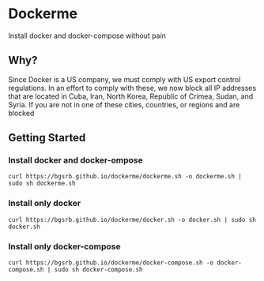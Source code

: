 # Dockerme
Install docker and docker-compose without pain   

## Why?
Since Docker is a US company, we must comply with US export control regulations. In an effort to comply with these, we now block all IP addresses that are located in Cuba, Iran, North Korea, Republic of Crimea, Sudan, and Syria. If you are not in one of these cities, countries, or regions and are blocked

## Getting Started
### Install docker and docker-ompose
```
curl https://bgsrb.github.io/dockerme/dockerme.sh -o dockerme.sh | sudo sh dockerme.sh 
```

### Install only docker
```
curl https://bgsrb.github.io/dockerme/docker.sh -o docker.sh | sudo sh docker.sh 
```

### Install only docker-compose
```
curl https://bgsrb.github.io/dockerme/docker-compose.sh -o docker-compose.sh | sudo sh docker-compose.sh
```

